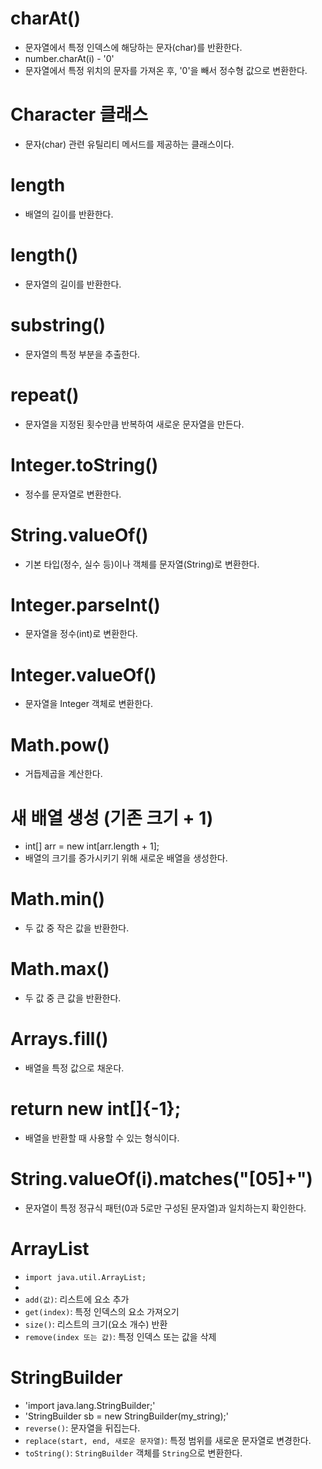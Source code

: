# charAt()
- 문자열에서 특정 인덱스에 해당하는 문자(char)를 반환한다.  
- number.charAt(i) - '0'
- 문자열에서 특정 위치의 문자를 가져온 후, '0'을 빼서 정수형 값으로 변환한다.  

# Character 클래스
- 문자(char) 관련 유틸리티 메서드를 제공하는 클래스이다.  
# length
- 배열의 길이를 반환한다.

# length()
- 문자열의 길이를 반환한다.  

# substring()
- 문자열의 특정 부분을 추출한다.  

# repeat()
- 문자열을 지정된 횟수만큼 반복하여 새로운 문자열을 만든다.  

# Integer.toString()
- 정수를 문자열로 변환한다.  

# String.valueOf()
- 기본 타입(정수, 실수 등)이나 객체를 문자열(String)로 변환한다.  

# Integer.parseInt()
- 문자열을 정수(int)로 변환한다.  

# Integer.valueOf()
- 문자열을 Integer 객체로 변환한다.  

# Math.pow()
- 거듭제곱을 계산한다.  

# 새 배열 생성 (기존 크기 + 1)
- int[] arr = new int[arr.length + 1];
- 배열의 크기를 증가시키기 위해 새로운 배열을 생성한다.  

# Math.min()
- 두 값 중 작은 값을 반환한다.  

# Math.max()
- 두 값 중 큰 값을 반환한다.  

# Arrays.fill()
- 배열을 특정 값으로 채운다.  

# return new int[]{-1};
- 배열을 반환할 때 사용할 수 있는 형식이다.  

# String.valueOf(i).matches("[05]+")
- 문자열이 특정 정규식 패턴(0과 5로만 구성된 문자열)과 일치하는지 확인한다.  

# ArrayList  
- `import java.util.ArrayList;`
- 
- `add(값)`: 리스트에 요소 추가  
- `get(index)`: 특정 인덱스의 요소 가져오기  
- `size()`: 리스트의 크기(요소 개수) 반환  
- `remove(index 또는 값)`: 특정 인덱스 또는 값을 삭제  

# StringBuilder
- 'import java.lang.StringBuilder;'
- 'StringBuilder sb = new StringBuilder(my_string);'
- `reverse()`: 문자열을 뒤집는다.  
- `replace(start, end, 새로운 문자열)`: 특정 범위를 새로운 문자열로 변경한다.  
- `toString()`: `StringBuilder` 객체를 `String`으로 변환한다.  

